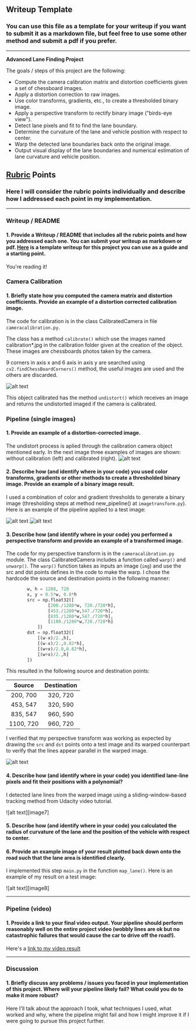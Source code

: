 ## Writeup Template

### You can use this file as a template for your writeup if you want to submit it as a markdown file, but feel free to use some other method and submit a pdf if you prefer.

---

**Advanced Lane Finding Project**

The goals / steps of this project are the following:

* Compute the camera calibration matrix and distortion coefficients given a set of chessboard images.
* Apply a distortion correction to raw images.
* Use color transforms, gradients, etc., to create a thresholded binary image.
* Apply a perspective transform to rectify binary image ("birds-eye view").
* Detect lane pixels and fit to find the lane boundary.
* Determine the curvature of the lane and vehicle position with respect to center.
* Warp the detected lane boundaries back onto the original image.
* Output visual display of the lane boundaries and numerical estimation of lane curvature and vehicle position.

[//]: # (Image References)

[image1]: ./output_images/CalibrationImages.png "Calibration images"
[image2]: ./output_images/undistort.png "Undistorted images"
[image3]: ./output_images/original.png "Original image"
[image4]: ./output_images/warped.png "Warped image"
[image5]: ./output_images/processed.png "Processed image"
[image6]: ./output_images/warpverification.png "Original - Warp / src - dst"


[image21]: ./test_images/test1.jpg "Road Transformed"
[image31]: ./examples/binary_combo_example.jpg "Binary Example"
[image41]: ./examples/warped_straight_lines.jpg "Warp Example"
[image51]: ./examples/color_fit_lines.jpg "Fit Visual"
[image61]: ./examples/example_output.jpg "Output"
[video11]: ./project_video.mp4 "Video"

## [Rubric](https://review.udacity.com/#!/rubrics/571/view) Points

### Here I will consider the rubric points individually and describe how I addressed each point in my implementation.  

---

### Writeup / README

#### 1. Provide a Writeup / README that includes all the rubric points and how you addressed each one.  You can submit your writeup as markdown or pdf.  [Here](https://github.com/udacity/CarND-Advanced-Lane-Lines/blob/master/writeup_template.md) is a template writeup for this project you can use as a guide and a starting point.  

You're reading it!

### Camera Calibration

#### 1. Briefly state how you computed the camera matrix and distortion coefficients. Provide an example of a distortion corrected calibration image.

The code for calibration is in the class CalibratedCamera in file `cameracalibration.py`.  

The class has a method `calibrate()` which use the images named calibration*.jpg in the calibration folder given at the creation of
the object. These images are chessboards photos taken by the camera. 

9 corners in axis x and 6 axis in axis y are searched using `cv2.findChessBoardCorners()` method, the useful images are used and the others are discarded.

![alt text][image1]

This object calibrated has the method `undistort()` which receives an image and returns the undistorted imaged if the camera is calibrated.
 

### Pipeline (single images)

#### 1. Provide an example of a distortion-corrected image.

The undistort process is aplied through the calibration camera object mentioned early. In the next image three examples of images are shown: without calibration (left) and calibrated (right).
![alt text][image2]


#### 2. Describe how (and identify where in your code) you used color transforms, gradients or other methods to create a thresholded binary image.  Provide an example of a binary image result.

I used a combination of color and gradient thresholds to generate a binary image (thresholding steps at method new_pipeline() at `imagetransform.py`).  Here is an example of the pipeline applied to a test image:

![alt text][image3]
![alt text][image4]


#### 3. Describe how (and identify where in your code) you performed a perspective transform and provide an example of a transformed image.

The code for my perspective transform is in the `cameracalibration.py` module. The class CalibratedCamera 
includes a function called `warp()` and `unwarp()`.  The `warp()` 
function takes as inputs an image (`img`) and use the src and dst points defines in the code to make the warp. 
 I chose the hardcode the source and destination points in the following manner:

```python
        w, h = 1280, 720
        x, y = 0.5*w, 0.8*h
        src = np.float32([
                [200./1280*w, 720./720*h],
                [453./1280*w,547./720*h],
                [835./1280*w,547./720*h],
                [1100./1280*w,720./720*h]
            ])
        dst = np.float32([
            [(w-x)/2.,h],
            [(w-x)/2.,0.82*h],
            [(w+x)/2.0,0.82*h],
            [(w+x)/2.,h]
        ])
```

This resulted in the following source and destination points:

| Source        | Destination   | 
|:-------------:|:-------------:| 
| 200, 700      | 320, 720        | 
| 453, 547      | 320, 590      |
| 835, 547     | 960, 590      |
| 1100, 720      | 960, 720        |

I verified that my perspective transform was working as expected by drawing the `src` and `dst` points onto a test 
image and its warped counterpart to verify that the lines appear parallel in the warped image.

![alt text][image6]

#### 4. Describe how (and identify where in your code) you identified lane-line pixels and fit their positions with a polynomial?

I detected lane lines from the warped image using a sliding-window-based tracking method from Udacity video tutorial.

![alt text][image7]

#### 5. Describe how (and identify where in your code) you calculated the radius of curvature of the lane and the position of the vehicle with respect to center.



#### 6. Provide an example image of your result plotted back down onto the road such that the lane area is identified clearly.

I implemented this step  `main.py` in the function `map_lane()`.  Here is an example of my result on a test image:

![alt text][image8]

---

### Pipeline (video)

#### 1. Provide a link to your final video output.  Your pipeline should perform reasonably well on the entire project video (wobbly lines are ok but no catastrophic failures that would cause the car to drive off the road!).

Here's a [link to my video result](./project_video.mp4)

---

### Discussion

#### 1. Briefly discuss any problems / issues you faced in your implementation of this project.  Where will your pipeline likely fail?  What could you do to make it more robust?

Here I'll talk about the approach I took, what techniques I used, what worked and why, where the pipeline might fail and how I might improve it if I were going to pursue this project further.  
